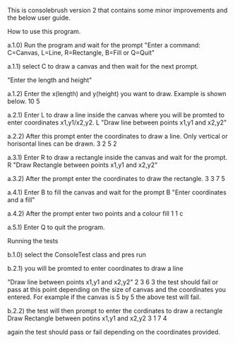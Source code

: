 This is consolebrush version 2 that contains some minor improvements and the below user guide. 

How to use this program.

a.1.0) Run the program and wait for the prompt 
"Enter a command: C=Canvas, L=Line, R=Rectangle, B=Fill or Q=Quit"

 a.1.1) select C to draw a canvas and then wait for the next prompt. 
 
  "Enter the length and height"
  
a.1.2) Enter the x(length) and y(height) you want to draw. Example is shown below.
  10 5

a.2.1) Enter L to draw a line inside the canvas where you will be promted to enter coordinates x1,y1/x2,y2.
L
"Draw line between points x1,y1 and x2,y2"

a.2.2) After this prompt enter the coordinates to draw a line. Only vertical or horisontal lines can be drawn.
3 2 5 2

a.3.1) Enter R to draw a rectangle inside the canvas and wait for the prompt.
R
"Draw Rectangle between points x1,y1 and x2,y2"

a.3.2) After the prompt enter the coordinates to draw the rectangle.
3 3 7 5

a.4.1) Enter B to fill the canvas and wait for the prompt
B
"Enter coordinates and a fill"

a.4.2) After the prompt enter two points and a colour fill
1 1 c

a.5.1) Enter Q to quit the program.

Running the tests

b.1.0) select the ConsoleTest class and pres run

b.2.1) you will be promted to enter coordinates to draw a line

"Draw line between points x1,y1 and x2,y2" 
2 3 6 3
the test should fail or pass at this point depending on the size of canvas and the coordinates you entered. For example if the canvas is 5 by 5 the above test will fail.

b.2.2) the test will then prompt to enter the cordinates to draw a rectangle
Draw Rectangle between potins x1,y1 and x2,y2 
3 1 7 4

again the test should pass or fail depending on the coordinates provided.

